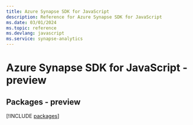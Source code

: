 ```yaml
---
title: Azure Synapse SDK for JavaScript
description: Reference for Azure Synapse SDK for JavaScript
ms.date: 03/01/2024
ms.topic: reference
ms.devlang: javascript
ms.service: synapse-analytics
---
```

# Azure Synapse SDK for JavaScript - preview
## Packages - preview
[!INCLUDE [packages](synapse-index.md)]